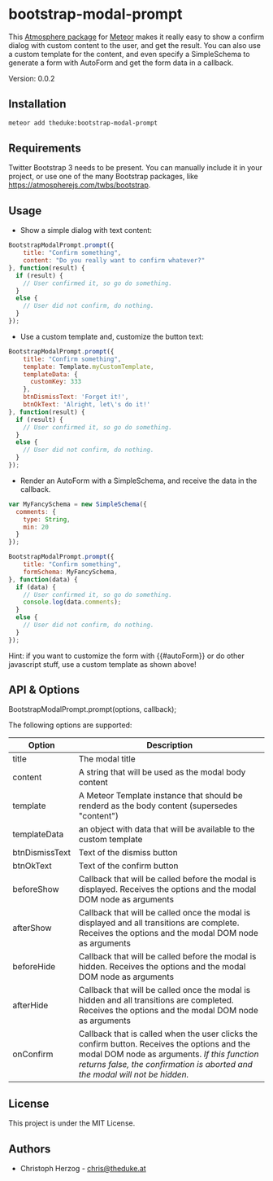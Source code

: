 # bootstrap-modal-prompt

This [Atmosphere package](https://atmospherejs.com/theduke/bootstrap-modal-prompt) for [Meteor](http://meteor.com) makes it really easy to show a confirm dialog with custom content to the user, and get the result. You can also use a custom template for the content, and even specify a SimpleSchema to generate a form with AutoForm and get the form data in a callback.

Version: 0.0.2

## Installation

```bash
meteor add theduke:bootstrap-modal-prompt
```

## Requirements

Twitter Bootstrap 3 needs to be present. 
You can manually include it in your project, or use one of the many Bootstrap packages, like https://atmospherejs.com/twbs/bootstrap.

## Usage

* Show a simple dialog with text content:

```javascript
BootstrapModalPrompt.prompt({
    title: "Confirm something",
    content: "Do you really want to confirm whatever?"
}, function(result) {
  if (result) {
    // User confirmed it, so go do something.
  }
  else {
    // User did not confirm, do nothing.
  }
});
```

* Use a custom template and, customize the button text: 

```javascript
BootstrapModalPrompt.prompt({
    title: "Confirm something",
    template: Template.myCustomTemplate,
    templateData: {
      customKey: 333
    },
    btnDismissText: 'Forget it!',
    btnOkText: 'Alright, let\'s do it!'
}, function(result) {
  if (result) {
    // User confirmed it, so go do something.
  }
  else {
    // User did not confirm, do nothing.
  }
});
```

* Render an AutoForm with a SimpleSchema, and receive the data in the callback.

```javascript
var MyFancySchema = new SimpleSchema({
  comments: {
    type: String,
    min: 20
  }
});

BootstrapModalPrompt.prompt({
    title: "Confirm something",
    formSchema: MyFancySchema,
}, function(data) {
  if (data) {
    // User confirmed it, so go do something.
    console.log(data.comments);
  }
  else {
    // User did not confirm, do nothing.
  }
});
```

Hint: if you want to customize the form with {{#autoForm}} or do other javascript stuff,
use a custom template as shown above!

## API & Options

BootstrapModalPrompt.prompt(options, callback);

The following options are supported:

Option | Description
------ | -----------
title | The modal title
content | A string that will be used as the modal body content
template | A Meteor Template instance that should be renderd as the body content (supersedes "content")
templateData | an object with data that will be available to the custom template
btnDismissText | Text of the dismiss button
btnOkText | Text of the confirm button
beforeShow | Callback that will be called before the modal is displayed. Receives the options and the modal DOM node as arguments
afterShow | Callback that will be called once the modal is displayed and all transitions are complete. Receives the options and the modal DOM node as arguments
beforeHide | Callback that will be called before the modal is hidden. Receives the options and the modal DOM node as arguments
afterHide | Callback that will be called once the modal is hidden and all transitions are completed. Receives the options and the modal DOM node as arguments
onConfirm | Callback that is called when the user clicks the confirm button. Receives the options and the modal DOM node as arguments. *If this function returns false, the confirmation is aborted and the modal will not be hidden.*

## License

This project is under the MIT License.

## Authors

* Christoph Herzog - chris@theduke.at
